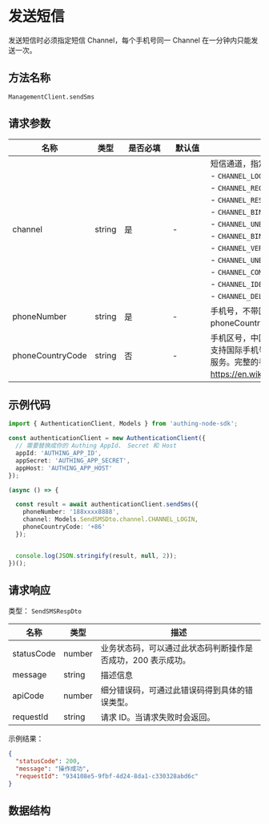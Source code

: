 # 发送短信

<!--
  警告⚠️：
  不要直接修改该文档，
  https://github.com/Authing/authing-docs-factory
  使用该项目进行生成
-->

<LastUpdated />

发送短信时必须指定短信 Channel，每个手机号同一 Channel 在一分钟内只能发送一次。

## 方法名称

`ManagementClient.sendSms`

## 请求参数

| 名称 | 类型 | <div style="width:80px">是否必填</div> | <div style="width:60px">默认值</div> | <div style="width:300px">描述</div> | <div style="width:200px">示例值</div> |
| ---- | ---- | ---- | ---- | ---- | ---- |
| channel | string | 是 | - | 短信通道，指定发送此短信的目的：<br>- `CHANNEL_LOGIN`: 用于用户登录<br>- `CHANNEL_REGISTER`: 用于用户注册<br>- `CHANNEL_RESET_PASSWORD`: 用于重置密码<br>- `CHANNEL_BIND_PHONE`: 用于绑定手机号<br>- `CHANNEL_UNBIND_PHONE`: 用于解绑手机号<br>- `CHANNEL_BIND_MFA`: 用于绑定 MFA<br>- `CHANNEL_VERIFY_MFA`: 用于验证 MFA<br>- `CHANNEL_UNBIND_MFA`: 用于解绑 MFA<br>- `CHANNEL_COMPLETE_PHONE`: 用于在注册/登录时补全手机号信息  <br>- `CHANNEL_IDENTITY_VERIFICATION`: 用于进行用户实名认证<br>- `CHANNEL_DELETE_ACCOUNT`: 用于注销账号<br>        | `CHANNEL_LOGIN` |
| phoneNumber | string | 是 | - | 手机号，不带区号。如果是国外手机号，请在 phoneCountryCode 参数中指定区号。  | `188xxxx8888` |
| phoneCountryCode | string | 否 | - | 手机区号，中国大陆手机号可不填。Authing 短信服务暂不内置支持国际手机号，你需要在 Authing 控制台配置对应的国际短信服务。完整的手机区号列表可参阅 https://en.wikipedia.org/wiki/List_of_country_calling_codes。  | `+86` |




## 示例代码

```ts
import { AuthenticationClient, Models } from 'authing-node-sdk';

const authenticationClient = new AuthenticationClient({
  // 需要替换成你的 Authing AppId、 Secret 和 Host
  appId: 'AUTHING_APP_ID',
  appSecret: 'AUTHING_APP_SECRET',
  appHost: 'AUTHING_APP_HOST'
});

(async () => {

  const result = await authenticationClient.sendSms({
    phoneNumber: '188xxxx8888',
    channel: Models.SendSMSDto.channel.CHANNEL_LOGIN,
    phoneCountryCode: '+86'
  });


  console.log(JSON.stringify(result, null, 2));
})();

```




## 请求响应

类型： `SendSMSRespDto`

| 名称 | 类型 | 描述 |
| ---- | ---- | ---- |
| statusCode | number | 业务状态码，可以通过此状态码判断操作是否成功，200 表示成功。 |
| message | string | 描述信息 |
| apiCode | number | 细分错误码，可通过此错误码得到具体的错误类型。 |
| requestId | string | 请求 ID。当请求失败时会返回。 |



示例结果：

```json
{
  "statusCode": 200,
  "message": "操作成功",
  "requestId": "934108e5-9fbf-4d24-8da1-c330328abd6c"
}
```

## 数据结构


